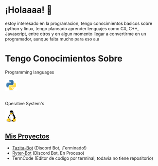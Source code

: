 # ¡Holaaaa! 🐇
estoy interesado en la programacion, tengo conocimientos basicos sobre python y linux, tengo planeado aprender lenguajes como C#, C++, Javascript, entre otros y en algun momento llegar a convertirme en un programador, aunque falta mucho para eso a.a

# Tengo Conocimientos Sobre
Programming languages


<img src="https://raw.githubusercontent.com/devicons/devicon/master/icons/python/python-original.svg" alt="python" width="40" height="40"/>

## 
Operative System's

<img src="https://raw.githubusercontent.com/devicons/devicon/master/icons/linux/linux-original.svg" alt="linux" width="40" height="40"/> </a> <a href="https://www.python.org" target="_blank" rel="noreferrer"> 

## Mis Proyectos
- [Tazita-Bot](https://github.com/Angelconejito/Tazita-Bot) (Discord Bot, ¡Terminado!)
- [Ryter-Bot](https://github.com/Angelconejito/Ryter-Bot) (Discord Bot, En Proceso)
- TermCode (Editor de codigo por terminal, todavia no tiene repositorio)
